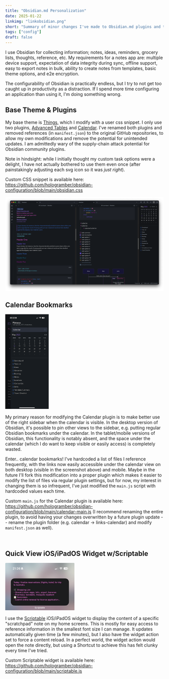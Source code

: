 ```yaml
---
title: "Obsidian.md Personalization"
date: 2025-01-22
linkimg: "linkobsidian.png"
short: "Summary of minor changes I've made to Obsidian.md plugins and themes (via snippets), to optimize my experience."
tags: ["config"]
draft: false
---
```

I use Obsidian for collecting information; notes, ideas, reminders, grocery lists, thoughts, reference, etc. My requirements for a notes app are: multiple device support, expectation of data integrity during sync, offline support, easy to export notes in bulk, ability to create notes from templates, basic theme options, and e2e encryption.

The configurability of Obsidian is practically endless, but I try to not get too caught up in productivity as a distraction. If I spend more time configuring an application than using it, I'm doing something wrong.

## Base Theme & Plugins
My base theme is [Things](https://github.com/colineckert/obsidian-things), which I modify with a user css snippet. I only use two plugins, [Advanced Tables](https://github.com/tgrosinger/advanced-tables-obsidian) and [Calendar](https://github.com/liamcain/obsidian-calendar-plugin). I've renamed both plugins and removed references (in `manifest.json`) to the original GitHub repositories, to allow my own modifications and remove the potential for unintended updates. I am admittedly wary of the supply-chain attack potential for Obsidian community plugins.

Note in hindsight: while I initially thought my custom task options were a delight, I have not actually bothered to use them even once (after painstakingly adjusting each svg icon so it was <i>just right</i>).

Custom CSS snippet is available here: https://github.com/hologramber/obsidian-configuration/blob/main/obsidian.css

<a href="theme.png"><img class="image-center" alt="obsidian dark theme w/blue, purple, and pink accents" src="theme.png" /></a>

## Calendar Bookmarks
<a href="ios.png"><img class="image-left" height="300" alt="ios screenshot of calendar bookmarks" src="ios.png" /></a>

My primary reason for modifying the Calendar plugin is to make better use of the right sidebar when the calendar is visible. In the desktop version of Obsidian, it's possible to pin other views to the sidebar, e.g. putting regular Obsidian bookmarks under the calendar. In the tablet/mobile versions of Obsidian, this functionality is notably absent, and the space under the calendar (which I do want to keep visible or easily access) is completely wasted.

Enter.. calendar bookmarks! I've hardcoded a list of files I reference frequently, with the links now easily accessible under the calendar view on both desktop (visible in the screenshot above) and mobile. Maybe in the future I'll fork this modification into a proper plugin which makes it easier to modify the list of files via regular plugin settings, but for now, my interest in changing them is so infrequent, I've just modified the `main.js` script with hardcoded values each time.

Custom `main.js` for the Calendar plugin is available here: https://github.com/hologramber/obsidian-configuration/blob/main/calendar-main.js (I recommend renaming the entire plugin, to avoid having your changes overwritten by a future plugin update -- rename the plugin folder (e.g. calendar -> links-calendar) and modify `manifest.json` as well).

<div class="clear"></div>
<br />

## Quick View iOS/iPadOS Widget w/Scriptable
<a href="iphone.jpeg"><img class="image-right" height="150" alt="ios screenshot of scriptable note" src="iphone.jpeg" /></a>

I use the [Scriptable](https://apps.apple.com/us/app/scriptable/id1405459188) iOS/iPadOS widget to display the content of a specific "scratchpad" note on my home screens. This is mostly for easy access to reference information in the smallest font size I can manage. It updates automatically given time (a few minutes), but I also have the widget action set to force a content reload. In a perfect world, the widget action would open the note directly, but using a Shortcut to achieve this has felt clunky every time I've tried.

Custom Scriptable widget is available here: https://github.com/hologramber/obsidian-configuration/blob/main/scriptable.js

<div class="clear"></div>
<br />